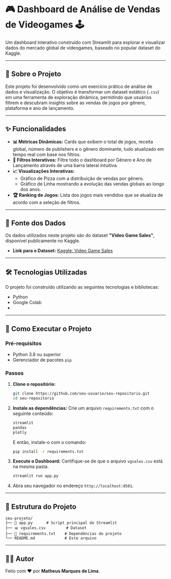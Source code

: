 # 🎮 Dashboard de Análise de Vendas de Videogames 🕹️

Um dashboard interativo construído com Streamlit para explorar e visualizar dados do mercado global de videogames, baseado no popular dataset do Kaggle.

-----

## 📖 Sobre o Projeto

Este projeto foi desenvolvido como um exercício prático de análise de dados e visualização. O objetivo é transformar um dataset estático (`.csv`) em uma ferramenta de exploração dinâmica, permitindo que usuários filtrem e descubram insights sobre as vendas de jogos por gênero, plataforma e ano de lançamento.

-----

## ✨ Funcionalidades

  - **📊 Métricas Dinâmicas:** Cards que exibem o total de jogos, receita global, número de publishers e o gênero dominante, tudo atualizado em tempo real com base nos filtros.
  - **🚩 Filtros Interativos:** Filtre todo o dashboard por Gênero e Ano de Lançamento através de uma barra lateral intuitiva.
  - **📈 Visualizações Interativas:**
      - Gráfico de Pizza com a distribuição de vendas por gênero.
      - Gráfico de Linha mostrando a evolução das vendas globais ao longo dos anos.
  - **🏆 Ranking de Jogos:** Lista dos jogos mais vendidos que se atualiza de acordo com a seleção de filtros.

-----

## 💾 Fonte dos Dados

Os dados utilizados neste projeto são do dataset **"Video Game Sales"**, disponível publicamente no Kaggle.

  * **Link para o Dataset:** [Kaggle: Video Game Sales](https://www.kaggle.com/datasets/gregorut/videogamesales)

-----

## 🛠️ Tecnologias Utilizadas

O projeto foi construído utilizando as seguintes tecnologias e bibliotecas:

  - Python
  - Google Colab
  - 

-----

## 🚀 Como Executar o Projeto

### Pré-requisitos

  - Python 3.8 ou superior
  - Gerenciador de pacotes `pip`

### Passos

1.  **Clone o repositório:**

    ```bash
    git clone https://github.com/seu-usuario/seu-repositorio.git
    cd seu-repositorio
    ```

2.  **Instale as dependências:**
    Crie um arquivo `requirements.txt` com o seguinte conteúdo:

    ```txt
    streamlit
    pandas
    plotly
    ```

    E então, instale-o com o comando:

    ```bash
    pip install -r requirements.txt
    ```

3.  **Execute o Dashboard:**
    Certifique-se de que o arquivo `vgsales.csv` está na mesma pasta.

    ```bash
    streamlit run app.py
    ```

4.  Abra seu navegador no endereço `http://localhost:8501`.

-----

## 📂 Estrutura do Projeto

```
seu-projeto/
├── 📄 app.py      # Script principal do Streamlit
├── 📊 vgsales.csv         # Dataset
├── 📝 requirements.txt    # Dependências do projeto
└── README.md             # Este arquivo
```

-----

## 👨‍💻 Autor

Feito com ❤️ por **Matheus Marques de Lima**.

[](https://www.google.com/search?q=https://www.linkedin.com/in/matheusmarqlima/)
[](https://www.google.com/search?q=https://github.com/matheusmarqlima/)

